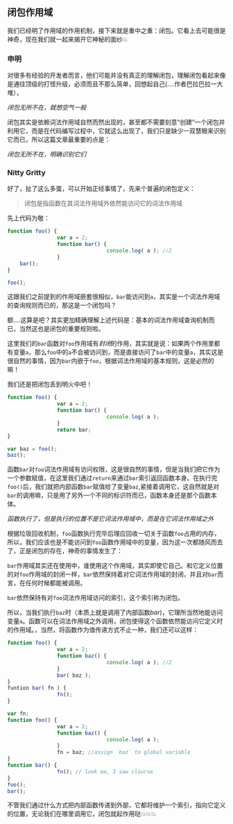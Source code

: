 ## 闭包作用域

我们已经明了作用域的作用机制，接下来就是重中之重：闭包。它看上去可能很是神奇，现在我们就一起来揭开它神秘的面纱:boom:

### 申明

对很多有经验的开发者而言，他们可能并没有真正的理解闭包，理解闭包看起来像是通往顶级的打怪升级，必须而且不那么简单，回想起自己(....作者巴拉巴拉一大堆），

*闭包无所不在，就想空气一般*

闭包其实是依赖词法作用域自然而然出现的，甚至都不需要刻意“创建”一个闭包并利用它，而是在代码编写过程中，它就这么出现了，我们只是缺少一双慧眼来识别它而已，所以这篇文章最重要的点是：

*闭包无所不在，明确识别它们*

### Nitty Gritty

好了，扯了这么多蛋，可以开始正经事情了，先来个普遍的闭包定义：

> 闭包是指函数在其词法作用域外依然能访问它的词法作用域

先上代码为敬：

```js
function foo() {
				var a = 2;
				function bar() {
								console.log( a ); //2
				}
	bar();
}

foo();
```

这跟我们之前提到的作用域嵌套很相似，`bar`能访问到`a`，其实是一个词法作用域的查询规则而已的，那这是一个闭包吗？

额....这算是吧？其实更加精确理解上述代码是：基本的词法作用域查询机制而已，当然这也是闭包的重要规则啦。

这里我们的`bar`函数对`foo`作用域有*封闭*的作用，其实就是说：如果两个作用里都有变量`a`，那么`foo`中的`a`不会被访问到，而是直接访问了`bar`中的变量`a`，其实这是很自然的事情，因为`bar`内嵌于`foo`，根据词法作用域的基本规则，这是必然的嘛！

我们还是把闭包丢到明火中吧！

```js
function foo() {
				var a = 2;
				function bar() {
								console.log( a );
				}
				return bar;
}

var baz = foo();
baz();
```
函数`bar`对`foo`词法作用域有访问权限，这是很自然的事情，但是当我们把它作为一个参数赋值，在这里我们通过`return`来通过`bar`索引返回函数本身。在执行完`foo()`后，我们就把内部函数`bar`赋值给了变量`baz`,紧接着调用它，这自然就是对`bar`的调用嘛，只是用了另外一个不同的标识符而已，函数本身还是那个函数本体。

*函数执行了，但是执行的位置不是它词法作用域中，而是在它词法作用域之外*

根据垃圾回收机制，`foo`函数执行完毕后理应回收一切关于函数`foo`占用的内存，所以，我们应该也是不能访问到`foo`函数作用域中的变量，因为这一次都随风而去了，正是闭包的存在，神奇的事情发生了：

`bar`作用域其实还在使用中，谁使用这个作用域，其实即使它自己。和它定义位置的对`foo`作用域的封闭一样，`bar`依然保持着对它词法作用域的封闭，并且对`bar`而言，在任何时候都能被调用。

`bar`依然保持有对`foo`词法作用域访问的索引，这个索引称为闭包。

所以，当我们执行`baz`时（本质上就是调用了内部函数*bar*)，它理所当然地能访问变量`a`。函数可以在词法作用域之外调用，闭包使得这个函数依然能访问它定义时的作用域。，当然，将函数作为值传递方式不止一种，我们还可以这样：

```js
function foo() {
				var a = 2;
				function baz() {
								console.log( a ); //2
				}
				bar( baz );
}
funtion bar( fn ) {
				fn();
}
```

```js
var fn;
function foo() {
				var a = 2;
				function baz() {
								console.log( a );
				}
				fn = baz; //assign `baz` to global variable
}
function bar() {
				fn(); // look ma, I saw clourse
}
foo();
bar();
```

不管我们通过什么方式把内部函数传递到外部，它都将维护一个索引，指向它定义的位置，无论我们在哪里调用它，闭包就起作用哒:boom::boom::boom:



